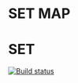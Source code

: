 # SET MAP

# SET 

[![Build status](https://ci.appveyor.com/api/projects/status/fnn3twm22l5e9hkx?svg=true)](https://ci.appveyor.com/project/bugagi67/set)